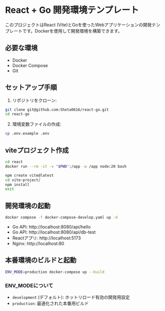 # React + Go 開発環境テンプレート

このプロジェクトはReact (Vite)とGoを使ったWebアプリケーションの開発テンプレートです。Dockerを使用して開発環境を構築できます。

## 必要な環境
- Docker
- Docker Compose
- Git

## セットアップ手順

1. リポジトリをクローン:
```bash
git clone git@github.com:Shota0616/react-go.git
cd react-go
```

2. 環境変数ファイルの作成:
```bash
cp .env.example .env
```

## viteプロジェクト作成

```bash
cd react
docker run --rm -it -v "$PWD":/app -w /app node:20 bash
```

```bash
npm create vite@latest
cd vite-project/
npm install
exit
```

## 開発環境の起動

```bash
docker compose -f docker-compose-develop.yaml up -d
```

- Go API: http://localhost:8080/api/hello
- Go API: http://localhost:8080/api/db-test
- Reactアプリ: http://localhost:5173
- Nginx: http://localhost:80

## 本番環境のビルドと起動

```bash
ENV_MODE=production docker-compose up --build
```

### ENV_MODEについて
- `development` (デフォルト): ホットリロード有効の開発用設定
- `production`: 最適化された本番用ビルド

